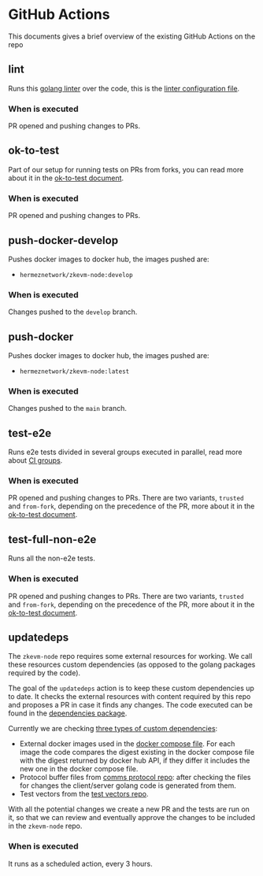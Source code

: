 # GitHub Actions

This documents gives a brief overview of the existing GitHub Actions on the repo

## lint

Runs this [golang linter] over the code, this is the [linter configuration file].

### When is executed

PR opened and pushing changes to PRs.

## ok-to-test

Part of our setup for running tests on PRs from forks, you can read more about it
in the [ok-to-test document].

### When is executed

PR opened and pushing changes to PRs.

## push-docker-develop

Pushes docker images to docker hub, the images pushed are:
* `hermeznetwork/zkevm-node:develop`

### When is executed

Changes pushed to the `develop` branch.

## push-docker

Pushes docker images to docker hub, the images pushed are:
* `hermeznetwork/zkevm-node:latest`

### When is executed

Changes pushed to the `main` branch.

## test-e2e

Runs e2e tests divided in several groups executed in parallel, read more about
[CI groups].

### When is executed

PR opened and pushing changes to PRs. There are two variants, `trusted` and
`from-fork`, depending on the precedence of the PR, more about it in the
[ok-to-test document].

## test-full-non-e2e

Runs all the non-e2e tests.

### When is executed

PR opened and pushing changes to PRs. There are two variants, `trusted` and
`from-fork`, depending on the precedence of the PR, more about it in the
[ok-to-test document].

## updatedeps

The `zkevm-node` repo requires some external resources for working. We call
these resources custom dependencies (as opposed to the golang packages required
by the code).

The goal of the `updatedeps` action is to keep these custom dependencies up to
date. It checks the external resources with content required by this repo and
proposes a PR in case it finds any changes. The code executed can be found in
the [dependencies package].

Currently we are checking [three types of custom dependencies]:
* External docker images used in the [docker compose file]. For each image the
code compares the digest existing in the docker compose file with the digest
returned by docker hub API, if they differ it includes the new one in the docker
compose file.
* Protocol buffer files from [comms protocol repo]: after checking the files
for changes the client/server golang code is generated from them.
* Test vectors from the [test vectors repo].

With all the potential changes we create a new PR and the tests are run on it,
so that we can review and eventually approve the changes to be included in the
`zkevm-node` repo.

### When is executed

It runs as a scheduled action, every 3 hours.

[golang linter]: https://golangci-lint.run/
[linter configuration file]: ../../.golangci.yml
[ok-to-test document]: ./ok-to-test.md
[CI groups]: ./groups.md
[dependencies package]: ../../scripts/cmd/dependencies
[three types of custom dependencies]: ../../scripts/cmd/dependencies.go
[docker compose file]: ../../docker-compose.yml
[comms protocol repo]: https://github.com/0xPolygonHermez/zkevm-comms-protocol/
[test vectors repo]: https://github.com/0xPolygonHermez/zkevm-testvectors
